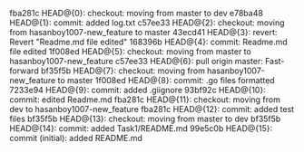 fba281c HEAD@{0}: checkout: moving from master to dev
e78ba48 HEAD@{1}: commit: added log.txt
c57ee33 HEAD@{2}: checkout: moving from hasanboy1007-new_feature to master
43ecd41 HEAD@{3}: revert: Revert "Readme.md file edited"
168396b HEAD@{4}: commit: Readme.md file edited
1f008ed HEAD@{5}: checkout: moving from master to hasanboy1007-new_feature
c57ee33 HEAD@{6}: pull origin master: Fast-forward
bf35f5b HEAD@{7}: checkout: moving from hasanboy1007-new_feature to master
1f008ed HEAD@{8}: commit: .go files formatted
7233e94 HEAD@{9}: commit: added .giignore
93bf92c HEAD@{10}: commit: edited Readme.md
fba281c HEAD@{11}: checkout: moving from dev to hasanboy1007-new_feature
fba281c HEAD@{12}: commit: added test files
bf35f5b HEAD@{13}: checkout: moving from master to dev
bf35f5b HEAD@{14}: commit: added Task1/README.md
99e5c0b HEAD@{15}: commit (initial): added README.md
